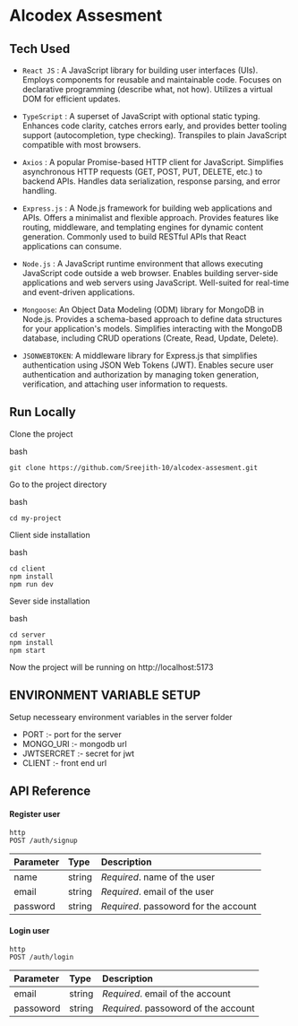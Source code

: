 # Alcodex Assesment

## Tech Used

- `React JS` : A JavaScript library for building user interfaces (UIs).
  Employs components for reusable and maintainable code.
  Focuses on declarative programming (describe what, not how).
  Utilizes a virtual DOM for efficient updates.

- `TypeScript` : A superset of JavaScript with optional static typing.
  Enhances code clarity, catches errors early, and provides better tooling support (autocompletion, type checking).
  Transpiles to plain JavaScript compatible with most browsers.

- `Axios` : A popular Promise-based HTTP client for JavaScript.
  Simplifies asynchronous HTTP requests (GET, POST, PUT, DELETE, etc.) to backend APIs.
  Handles data serialization, response parsing, and error handling.
- `Express.js` :
  A Node.js framework for building web applications and APIs.
  Offers a minimalist and flexible approach.
  Provides features like routing, middleware, and templating engines for dynamic content generation.
  Commonly used to build RESTful APIs that React applications can consume.
- `Node.js` :
  A JavaScript runtime environment that allows executing JavaScript code outside a web browser.
  Enables building server-side applications and web servers using JavaScript.
  Well-suited for real-time and event-driven applications.
- `Mongoose`:
  An Object Data Modeling (ODM) library for MongoDB in Node.js.
  Provides a schema-based approach to define data structures for your application's models.
  Simplifies interacting with the MongoDB database, including CRUD operations (Create, Read, Update, Delete).
- `JSONWEBTOKEN`:
  A middleware library for Express.js that simplifies authentication using JSON Web Tokens (JWT).
  Enables secure user authentication and authorization by managing token generation, verification, and attaching user information to requests.

## Run Locally

Clone the project

bash

```
git clone https://github.com/Sreejith-10/alcodex-assesment.git
```

Go to the project directory

bash

```
cd my-project
```

Client side installation

bash

```
cd client
npm install
npm run dev
```

Sever side installation

bash

```
cd server
npm install
npm start
```

Now the project will be running on http://localhost:5173

## ENVIRONMENT VARIABLE SETUP

Setup necesseary environment variables in the server folder

- PORT :- port for the server
- MONGO_URI :- mongodb url
- JWTSERCRET :- secret for jwt
- CLIENT :- front end url

## API Reference

#### Register user

```
http
POST /auth/signup
```

| Parameter | Type   | Description                           |
| :-------- | :----- | :------------------------------------ |
| name      | string | _Required_. name of the user          |
| email     | string | _Required_. email of the user         |
| password  | string | _Required_. passoword for the account |

#### Login user

```
http
POST /auth/login
```

| Parameter | Type   | Description                          |
| :-------- | :----- | :----------------------------------- |
| email     | string | _Required_. email of the account     |
| passoword  | string | _Required_. passoword of the account |
